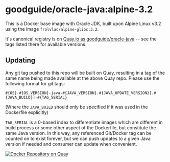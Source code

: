 # goodguide/oracle-java:alpine-3.2

This is a Docker base image with Oracle JDK, built upon Alpine Linux v3.2 using the image `frolvlad/alpine-glibc:3.2`.

It's canonical registry is on [Quay.io as goodguide/oracle-java](https://quay.io/repository/goodguide/oracle-java) -- see the tags listed there for available versions.

## Updating

Any git tag pushed to this repo will be built on Quay, resulting in a tag of the same name being made available at the above Quay repo. Please use the following format for git tags:

```
#{OS}-#{OS_VERSION}-java-#{JAVA_VERSION}.#{JAVA_UPDATE_VERSION}[.#{JAVA_BUILD}]-#{TAG_SERIAL}
```
(Where the `JAVA_BUILD` should only be specified if it was used in the Dockerfile explicitly)

`TAG_SERIAL` is a 0-based index to differentiate images which are different in build process or some other aspect of the Dockerfile, but constitute the same Java version. In this way, any referenced Git/Docker tag can be counted on to exist forever, but we can push updates to a given Java version if needed and consumer can update when convenient.

[![Docker Repository on Quay](https://quay.io/repository/goodguide/oracle-java/status "Docker Repository on Quay")](https://quay.io/repository/goodguide/oracle-java)
